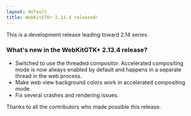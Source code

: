 ```yaml
---
layout: default
title: WebKitGTK+ 2.13.4 released!
---
```


This is a development release leading toward 2.14 series.

### What's new in the WebKitGTK+ 2.13.4 release?

 - Switched to use the threaded compositor. Accelerated compositing mode is now always enabled by default
   and happens in a separate thread in the web process.
 - Make web view background colors work in accelerated compositing mode.
 - Fix several crashes and rendering issues.

Thanks to all the contributors who made possible this release.
